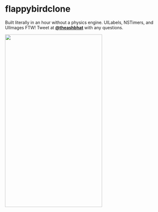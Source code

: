 flappybirdclone
===============

Built literally in an hour without a physics engine. UILabels, NSTimers, and UIImages FTW! Tweet at <a href="https://twitter.com/theashbhat"><strong>@theashbhat</strong></a> with any questions.

<img src="http://ashbhat.com/wp-content/uploads/2014/02/iOS-Simulator-Screen-shot-Feb-9-2014-11.47.15-PM.png" height="568" width="320">
